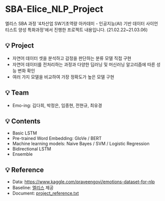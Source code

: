 # SBA-Elice_NLP_Project
엘리스 SBA 과정 '4차산업 SW기초역량 아카데미 - 인공지능(AI) 기반 데이터 사이언티스트 양성 특화과정'에서 진행한 프로젝트 내용입니다. (21.02.22~21.03.06)

## 💡 Project
* 자연어 데이터 셋을 분석하고 감정을 판단하는 분류 모델 직접 구현
* 자연어 데이터를 전처리하는 과정과 다양한 딥러닝 및 머신러닝 알고리즘에 따른 성능 변화 확인
* 여러 가지 모델을 비교하여 가장 정확도가 높은 모델 구현

## 💡 Team
* Emo-ing: 김다희, 박정은, 임종현, 전현규, 최유경

## 💡 Contents
* Basic LSTM 
* Pre-trained Word Embedding: GloVe / BERT
* Machine learning models: Naive Bayes / SVM / Logistic Regression
* Bidirectional LSTM
* Ensemble

## 💡 Reference
* Data: https://www.kaggle.com/praveengovi/emotions-dataset-for-nlp
* Baseline: [엘리스](https://elice.io/) 제공
* Document: [project_reference.txt](https://github.com/DieKim/SBA-Elice_Project_NLP/files/6796840/project_reference.txt)



